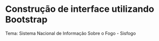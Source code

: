 # Construção de interface utilizando Bootstrap

Tema: Sistema Nacional de Informação Sobre o Fogo - Sisfogo
